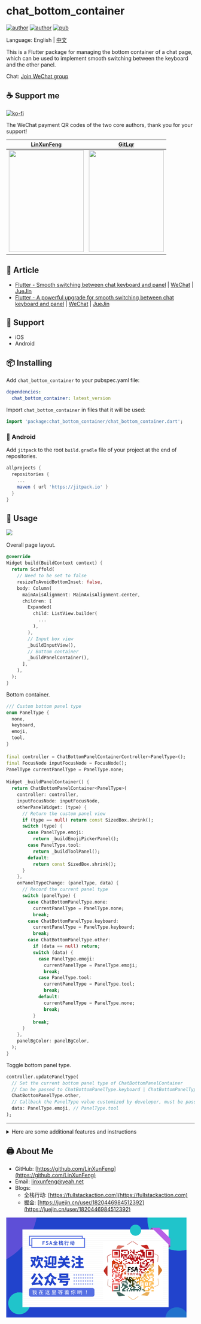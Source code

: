 # chat_bottom_container

[![author](https://img.shields.io/badge/author-LinXunFeng-blue.svg?style=flat-square&logo=Iconify)](https://github.com/LinXunFeng/) [![author](https://img.shields.io/badge/author-GitLqr-blue.svg?style=flat-square&logo=Iconify)](https://github.com/GitLqr/) [![pub](https://img.shields.io/pub/v/chat_bottom_container?&style=flat-square&label=pub&logo=dart)](https://pub.dev/packages/chat_bottom_container)

Language: English | [中文](https://github.com/LinXunFeng/flutter_chat_packages/blob/main/packages/chat_bottom_container/README-zh.md)

This is a Flutter package for managing the bottom container of a chat page, which can be used to implement smooth switching between the keyboard and the other panel.

Chat: [Join WeChat group](https://mp.weixin.qq.com/s/JBbMstn0qW6M71hh-BRKzw)


## ☕ Support me

[![ko-fi](https://ko-fi.com/img/githubbutton_sm.svg)](https://ko-fi.com/T6T4JKVRP)

The WeChat payment QR codes of the two core authors, thank you for your support!

|[LinXunFeng](https://github.com/LinXunFeng)|[GitLqr](https://github.com/GitLqr)|
|-|-|
|<img height="272" width="200" src="https://cdn.jsdelivr.net/gh/FullStackAction/PicBed@resource20220417121922/image/202303181116760.jpeg"/>|<img height="272" width="200" src="https://cdn.jsdelivr.net/gh/FullStackAction/PicBed@resource20230813121546/image/202406172130257.jpg"/>|

## 📖 Article

- [Flutter - Smooth switching between chat keyboard and panel](https://medium.com/@linxunfeng/flutter-smooth-switching-between-chat-keyboard-and-panel-8b921d5f52a8) | [WeChat](https://mp.weixin.qq.com/s/FC67AhlVQlYRvj3a5VcyHQ) | [JueJin](https://juejin.cn/post/7383258697470476338)
- [Flutter - A powerful upgrade for smooth switching between chat keyboard and panel](https://medium.com/@linxunfeng/flutter-a-powerful-upgrade-for-smooth-switching-between-chat-keyboard-and-panel-08ebb2f5e57a) | [WeChat](https://mp.weixin.qq.com/s/fy5lUi1qeaZlZXcdF66OxQ) | [JueJin](https://juejin.cn/post/7399045497002328102)

## 🎀 Support
- iOS
- Android

## 📦 Installing

Add `chat_bottom_container` to your pubspec.yaml file:


```yaml
dependencies:
  chat_bottom_container: latest_version
```

Import `chat_bottom_container` in files that it will be used:

```dart
import 'package:chat_bottom_container/chat_bottom_container.dart';
```

### 🤖 Android

Add `jitpack` to the root `build.gradle` file of your project at the end of repositories.

```gradle
allprojects {
  repositories {
    ...
    maven { url 'https://jitpack.io' }
  }
}
```

## 🚀 Usage

![](https://cdn.jsdelivr.net/gh/FullStackAction/PicBed@resource20230813121546/image/202406172255393.gif)

Overall page layout.

```dart
@override
Widget build(BuildContext context) {
  return Scaffold(
    // Need to be set to false
    resizeToAvoidBottomInset: false,
    body: Column(
      mainAxisAlignment: MainAxisAlignment.center,
      children: [
        Expanded(
          child: ListView.builder(
            ...
          ),
        ),
        // Input box view
        _buildInputView(),
        // Bottom container
        _buildPanelContainer(),
      ],
    ),
  );
}
```

Bottom container.

```dart
/// Custom bottom panel type
enum PanelType {
  none,
  keyboard,
  emoji,
  tool,
}

final controller = ChatBottomPanelContainerController<PanelType>();
final FocusNode inputFocusNode = FocusNode();
PanelType currentPanelType = PanelType.none;

Widget _buildPanelContainer() {
  return ChatBottomPanelContainer<PanelType>(
    controller: controller,
    inputFocusNode: inputFocusNode,
    otherPanelWidget: (type) {
      // Return the custom panel view
      if (type == null) return const SizedBox.shrink();
      switch (type) {
        case PanelType.emoji:
          return _buildEmojiPickerPanel();
        case PanelType.tool:
          return _buildToolPanel();
        default:
          return const SizedBox.shrink();
      }
    },
    onPanelTypeChange: (panelType, data) {
      // Record the current panel type
      switch (panelType) {
        case ChatBottomPanelType.none:
          currentPanelType = PanelType.none;
          break;
        case ChatBottomPanelType.keyboard:
          currentPanelType = PanelType.keyboard;
          break;
        case ChatBottomPanelType.other:
          if (data == null) return;
          switch (data) {
            case PanelType.emoji:
              currentPanelType = PanelType.emoji;
              break;
            case PanelType.tool:
              currentPanelType = PanelType.tool;
              break;
            default:
              currentPanelType = PanelType.none;
              break;
          }
          break;
      }
    },
    panelBgColor: panelBgColor,
  );
}
```

Toggle bottom panel type.

```dart
controller.updatePanelType(
  // Set the current bottom panel type of ChatBottomPanelContainer
  // Can be passed to ChatBottomPanelType.keyboard | ChatBottomPanelType.other | ChatBottomPanelType.none
  ChatBottomPanelType.other,
  // Callback the PanelType value customized by developer, must be passed when ChatBottomPanelType.other
  data: PanelType.emoji, // PanelType.tool
);
```

---

<details>
  <summary>Here are some additional features and instructions</summary>

### Hide Panel

```dart
hidePanel() {
  inputFocusNode.unfocus();
  if (ChatBottomPanelType.none == controller.currentPanelType) return;
  controller.updatePanelType(ChatBottomPanelType.none);
}
```

### Customize bottom safe area height

By default, `chat_bottom_container` will automatically add the bottom safe area height for you, but in some scenarios you may not want this, you can customize this height by setting `safeAreaBottom` to `0`.

```dart
return ChatBottomPanelContainer<PanelType>(
  ...
  safeAreaBottom: 0,
  ...
);
```

### Adjust the keyboard panel height

For example, in the chat page on the home page, the height of the fixed `BottomNavigationBar` at the bottom of the outer layer needs to be subtracted.

```dart
return ChatBottomPanelContainer<PanelType>(
  ...
  changeKeyboardPanelHeight: (keyboardHeight) {
    final renderObj = bottomNavigationBarKey.currentContext?.findRenderObject();
    if (renderObj is! RenderBox) return keyboardHeight;
    return keyboardHeight - renderObj.size.height;
  },
  ...
);
```

</details>

## 🖨 About Me

- GitHub: [https://github.com/LinXunFeng](https://github.com/LinXunFeng)
- Email: [linxunfeng@yeah.net](mailto:linxunfeng@yeah.net)
- Blogs: 
  - 全栈行动: [https://fullstackaction.com](https://fullstackaction.com)
  - 掘金: [https://juejin.cn/user/1820446984512392](https://juejin.cn/user/1820446984512392) 

<img height="267.5" width="481.5" src="https://github.com/LinXunFeng/LinXunFeng/raw/master/static/img/FSAQR.png"/>